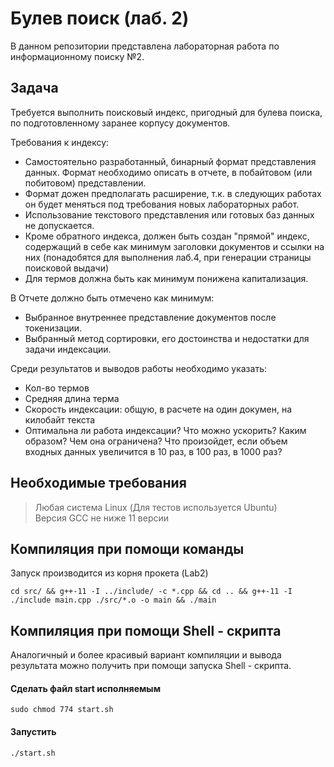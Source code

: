 # Булев поиск  (лаб. 2)
В данном репозитории представлена лабораторная работа по информационному поиску №2.

## Задача
Требуется выполнить поисковый индекс, пригодный для булева поиска, по подготовленному заранее корпусу документов.

Требования к индексу:

* Самостоятельно разработанный, бинарный формат представления данных. Формат необходимо описать в отчете, в побайтовом (или побитовом) представлении.
* Формат дожен предполагать расширение, т.к. в следующих работах он будет меняться под требования новых лабораторных работ.
* Использование текстового представления или готовых баз данных не допускается.
* Кроме обратного индекса, должен быть создан "прямой" индекс, содержащий в себе как минимум заголовки документов и ссылки на них (понадобятся для выполнения лаб.4, при генерации страницы поисковой выдачи)
* Для термов должна быть как минимум понижена капитализация.

В Отчете должно быть отмечено как минимум:
* Выбранное внутреннее представление документов после токенизации.
* Выбранный метод сортировки, его достоинства и недостатки для задачи индексации.

Среди результатов и выводов работы необходимо указать:
* Кол-во термов
* Средняя длина терма
* Скорость индексации: общую, в расчете на один докумен, на килобайт текста
* Оптимальна ли работа индексации? Что можно ускорить? Каким образом? Чем она ограничена? Что произойдет, если объем входных данных увеличится в 10 раз, в 100 раз, в 1000 раз?


## Необходимые требования
> Любая система Linux (Для тестов используется Ubuntu) <br />
> Версия GCC не ниже 11 версии


## Компиляция при помощи команды 

Запуск производится из корня прокета (Lab2)
```
cd src/ && g++-11 -I ../include/ -c *.cpp && cd .. && g++-11 -I ./include main.cpp ./src/*.o -o main && ./main
```

## Компиляция при помощи Shell - скрипта
Аналогичный и более красивый вариант компиляции и вывода результата можно получить при помощи запуска Shell - скрипта.

#### Сделать файл start исполняемым
```
sudo chmod 774 start.sh
```

#### Запустить
```
./start.sh
```